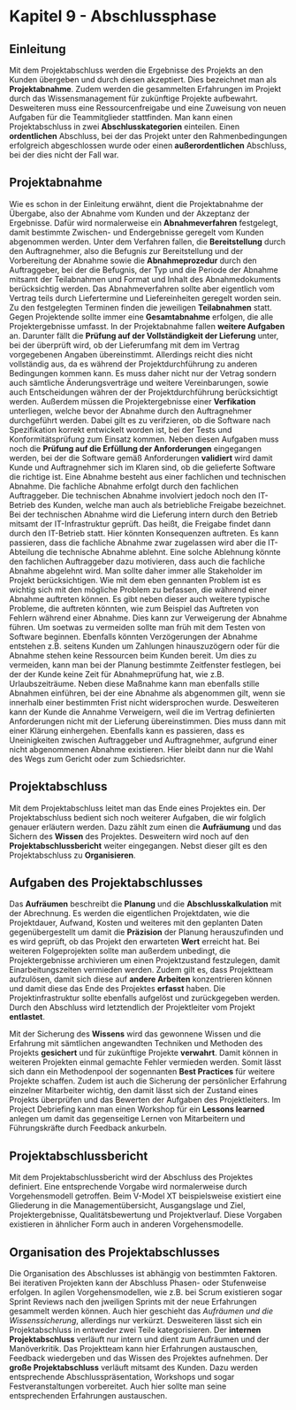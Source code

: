 # Kapitel 9 - Abschlussphase

## Einleitung

Mit dem Projektabschluss werden die Ergebnisse des Projekts an den Kunden übergeben und durch diesen akzeptiert. Dies bezeichnet
man als **Projektabnahme**. Zudem werden die gesammelten Erfahrungen im Projekt durch das Wissensmanagement für zukünftige
Projekte aufbewahrt. Desweiteren muss eine Ressourcenfreigabe und eine Zuweisung von neuen Aufgaben für die Teammitglieder stattfinden.
Man kann einen Projektabschluss in zwei **Abschlusskategorien** einteilen. Einen **ordentlichen** Abschluss, bei der das Projekt unter
den Rahmenbedingungen erfolgreich abgeschlossen wurde oder einen **außerordentlichen** Abschluss, bei der dies nicht der Fall war.

## Projektabnahme

Wie es schon in der Einleitung erwähnt, dient die Projektabnahme der Übergabe, also der Abnahme vom Kunden und der Akzeptanz
der Ergebnisse. Dafür wird normalerweise ein **Abnahmeverfahren** festgelegt, damit bestimmte Zwischen- und Endergebnisse geregelt vom Kunden
abgenommen werden. Unter dem Verfahren fallen, die **Bereitstellung** durch den Auftragnehmer, also die Befugnis zur Bereitstellung und der
Vorbereitung der Abnahme sowie die **Abnahmeprozedur** durch den Auftraggeber, bei der die Befugnis, der Typ und die Periode der Abnahme
mitsamt der Teilabnahmen und Format und Inhalt des Abnahmedokuments berücksichtig werden. Das Abnahmeverfahren sollte aber eigentlich vom
Vertrag teils durch Liefertermine und Liefereinheiten geregelt worden sein. Zu den festgelegten Terminen finden die jeweiligen
**Teilabnahmen** statt. Gegen Projektende sollte immer eine **Gesamtabnahme** erfolgen, die alle Projektergebnisse umfasst.
In der Projektabnahme fallen **weitere Aufgaben** an. Darunter fällt die **Prüfung auf der Vollständigkeit der Lieferung** unter, bei der
überprüft wird, ob der Lieferumfang mit dem im Vertrag vorgegebenen Angaben übereinstimmt. Allerdings reicht dies nicht vollständig aus, 
da es während der Projektdurchführung zu anderen Bedingungen kommen kann. Es muss daher nicht nur der Vetrag sondern auch sämtliche
Änderungsverträge und weitere Vereinbarungen, sowie auch Entscheidungen währen der der Projektdurchführung berücksichtigt werden. Außerdem
müssen die Projektergebnisse einer **Verfikation** unterliegen, welche bevor der Abnahme durch den Auftragnehmer durchgeführt werden.
Dabei gilt es zu verifzieren, ob die Software nach Spezifikation korrekt entwickelt worden ist, bei der Tests und Konformitätsprüfung zum
Einsatz kommen. Neben diesen Aufgaben muss noch die **Prüfung auf die Erfüllung der Anforderungen** eingegangen werden, bei der die Software
gemäß Anforderungen **validiert** wird damit Kunde und Auftragnehmer sich im Klaren sind, ob die gelieferte Software die richtige ist.
Eine Abnahme besteht aus einer fachlichen und technischen Abnahme. Die fachliche Abnahme erfolgt durch den fachlichen Auftraggeber.
Die technischen Abnahme involviert jedoch noch den IT-Betrieb des Kunden, welche man auch als betriebliche Freigabe bezeichnet. Bei der
technischen Abnahme wird die Lieferung intern durch den Betrieb mitsamt der IT-Infrastruktur geprüft. Das heißt, die Freigabe findet dann
durch den IT-Betrieb statt. Hier könnten Konsequenzen auftreten. Es kann passieren, dass die fachliche Abnahme zwar zugelassen wird
aber die IT-Abteilung die technische Abnahme ablehnt. Eine solche Ablehnung könnte den fachlichen Auftraggeber dazu motivieren, dass auch
die fachliche Abnahme abgelehnt wird. Man sollte daher immer alle Stakeholder im Projekt berücksichtigen.
Wie mit dem eben gennanten Problem ist es wichtig sich mit den mögliche Problem zu befassen, die während einer Abnahme auftreten können.
Es gibt neben dieser auch weitere typische Probleme, die auftreten könnten, wie zum Beispiel das Auftreten von Fehlern während einer Abnahme.
Dies kann zur Verweigerung der Abnahme führen. Um soetwas zu vermeiden sollte man früh mit dem Testen von Software beginnen. Ebenfalls
könnten Verzögerungen der Abnahme entstehen z.B. seitens Kunden um Zahlungen hinauszuzögern oder für die Abnahme stehen keine
Ressourcen beim Kunden bereit. Um dies zu vermeiden, kann man bei der Planung bestimmte Zeitfenster festlegen, bei der der Kunde keine Zeit
für Abnahmeprüfung hat, wie z.B. Urlaubszeiträume. Neben diese Maßnahme kann man ebenfalls stille Abnahmen einführen, bei der eine Abnahme
als abgenommen gilt, wenn sie innerhalb einer bestimmten Frist nicht widersprochen wurde. Desweiteren kann der Kunde die Annahme Verweigern,
weil die im Vertrag definierten Anforderungen nicht mit der Lieferung übereinstimmen. Dies muss dann mit einer Klärung einhergehen. Ebenfalls
kann es passieren, dass es Uneinigkeiten zwischen Auftraggeber und Auftragnehmer, aufgrund einer nicht abgenommenen Abnahme existieren. Hier
bleibt dann nur die Wahl des Wegs zum Gericht oder zum Schiedsrichter.

## Projektabschluss

Mit dem Projektabschluss leitet man das Ende eines Projektes ein. Der Projektabschluss bedient sich noch weiterer Aufgaben, die wir folglich
genauer erläutern werden. Dazu zählt zum einen die **Aufräumung** und das Sichern des **Wissen** des Projektes. Desweitern wird noch auf
den **Projektabschlussbericht** weiter eingegangen. Nebst dieser gilt es den Projektabschluss zu **Organisieren**.

## Aufgaben des Projektabschlusses

Das **Aufräumen** beschreibt die **Planung** und die **Abschlusskalkulation** mit der Abrechnung. Es werden die eigentlichen Projektdaten, wie
die Projektdauer, Aufwand, Kosten und weiteres mit den geplanten Daten gegenübergestellt um damit die **Präzision** der Planung herauszufinden
und es wird geprüft, ob das Projekt den erwarteten **Wert** erreicht hat. Bei weiteren Folgeprojekten sollte man außerdem unbedingt, die
Projektergebnisse archivieren um einen Projektzustand festzulegen, damit Einarbeitungszeiten vermieden werden. Zudem gilt es, dass Projektteam
aufzulösen, damit sich diese auf **andere Arbeiten** konzentrieren können und damit diese das Ende des Projektes **erfasst** haben. Die
Projektinfrastruktur sollte ebenfalls aufgelöst und zurückgegeben werden. Durch den Abschluss wird letztendlich der Projektleiter vom Projekt
**entlastet**.  

Mit der Sicherung des **Wissens** wird das gewonnene Wissen und die Erfahrung mit sämtlichen angewandten Techniken und Methoden des Projekts
**gesichert** und für zukünftige Projekte **verwahrt**. Damit können in weiteren Projekten einmal gemachte Fehler vermieden werden. Somit
lässt sich dann ein Methodenpool der sogennanten **Best Practices** für weitere Projekte schaffen. Zudem ist auch die Sicherung der
persönlicher Erfahrung einzelner Mitarbeiter wichtig, den damit lässt sich der Zustand eines Projekts überprüfen und das Bewerten
der Aufgaben des Projektleiters. Im Project Debriefing kann man einen Workshop für ein **Lessons learned** anlegen um damit das gegenseitige
Lernen von Mitarbeitern und Führungskräfte durch Feedback ankurbeln.

## Projektabschlussbericht

Mit dem Projektabschlussbericht wird der Abschluss des Projektes definiert. Eine entsprechende Vorgabe wird normalerweise durch Vorgehensmodell
getroffen. Beim V-Model XT beispielsweise existiert eine Gliederung in die Managementübersicht, Ausgangslage und Ziel, Projektergebnisse,
Qualitätsbewertung und Projektverlauf. Diese Vorgaben existieren in ähnlicher Form auch in anderen Vorgehensmodelle.

## Organisation des Projektabschlusses

Die Organisation des Abschlusses ist abhängig von bestimmten Faktoren. Bei iterativen Projekten kann der Abschluss Phasen- oder Stufenweise
erfolgen. In agilen Vorgehensmodellen, wie z.B. bei Scrum existieren sogar Sprint Reviews nach den jweiligen Sprints mit der neue
Erfahrungen gesammelt werden können. Auch hier geschieht das *Aufräumen und die Wissenssicherung*, allerdings nur verkürzt. Desweiteren
lässt sich ein Projektabschluss in entweder zwei Teile kategorisieren. Der **internen Projektabschluss** verläuft nur intern und dient zum
Aufräumen und der Manöverkritik. Das Projektteam kann hier Erfahrungen austauschen, Feedback wiedergeben und das Wissen des Projektes aufnehmen.
Der **große Projektabschluss** verläuft mitsamt des Kunden. Dazu werden entsprechende Abschlusspräsentation, Workshops und sogar Festveranstaltungen
vorbereitet. Auch hier sollte man seine entsprechenden Erfahrungen austauschen.
